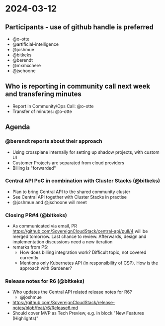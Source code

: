 # 2024-03-12

## Participants - use of github handle is preferred

- @o-otte
- @artificial-intelligence
- @joshmue
- @bitkeks
- @berendt
- @mxmxchere
- @jschoone

## Who is reporting in community call next week and transfering minutes

- Report in Community/Ops Call: @o-otte
- Transfer of minutes: @o-otte

## Agenda

### @berendt reports about their approach

- Using crossplane internally for setting up shadow projects, with custom UI
- Customer Projects are separated from cloud providers
- Billing is "forwarded"

### Central API PoC in combination with Cluster Stacks (@bitkeks)

- Plan to bring Central API to the shared community cluster
- See Central API together with Cluster Stacks in practise
- @joshmue and @jschoone will meet

### Closing PR#4 (@bitkeks)

- As communicated via email, PR https://github.com/SovereignCloudStack/central-api/pull/4 will be merged tomorrow. Last chance to review. Afterwards, design and implementation discussions need a new iteration
- remarks from PS:
    - How does billing integration work? Difficult topic, not covered currently
    - Mentions only Kubernetes API (in responsibility of CSP). How is the approach with Gardener?

### Release notes for R6 (@bitkeks)

- Who updates the Central API related release notes for R6?
    - @joshmue
- https://github.com/SovereignCloudStack/release-notes/blob/feat/r6/Release6.md
- Should cover MVP as Tech Preview, e.g. in block "New Features (Highlights)"
